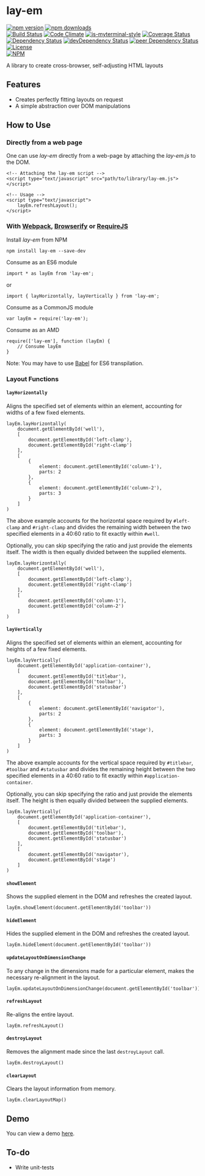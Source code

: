 # lay-em

[![npm version](https://badge.fury.io/js/lay-em.svg)](https://badge.fury.io/js/lay-em)
[![npm downloads](https://img.shields.io/npm/dt/lay-em.svg)](https://www.npmjs.com/package/lay-em)  
[![Build Status](https://travis-ci.org/myTerminal/lay-em.svg?branch=master)](https://travis-ci.org/myTerminal/lay-em)
[![Code Climate](https://codeclimate.com/github/myTerminal/lay-em.png)](https://codeclimate.com/github/myTerminal/lay-em)
[![js-myterminal-style](https://img.shields.io/badge/code%20style-myterminal-blue.svg)](https://www.npmjs.com/package/eslint-config/myterminal)
[![Coverage Status](https://img.shields.io/coveralls/myTerminal/lay-em.svg)](https://coveralls.io/r/myTerminal/lay-em?branch=master)  
[![Dependency Status](https://david-dm.org/myTerminal/lay-em.svg)](https://david-dm.org/myTerminal/lay-em)
[![devDependency Status](https://david-dm.org/myTerminal/lay-em/dev-status.svg)](https://david-dm.org/myTerminal/lay-em#info=devDependencies)
[![peer Dependency Status](https://david-dm.org/myTerminal/lay-em/peer-status.svg)](https://david-dm.org/myTerminal/lay-em#info=peerDependencies)  
[![License](https://img.shields.io/github/license/myTerminal/lay-em.svg)](https://opensource.org/licenses/MIT)  
[![NPM](https://nodei.co/npm/lay-em.png?downloads=true&downloadRank=true&stars=true)](https://nodei.co/npm/lay-em/)

A library to create cross-browser, self-adjusting HTML layouts

## Features

* Creates perfectly fitting layouts on request
* A simple abstraction over DOM manipulations

## How to Use

### Directly from a web page

One can use *lay-em* directly from a web-page by attaching the *lay-em.js* to the DOM.

    <!-- Attaching the lay-em script -->
    <script type="text/javascript" src="path/to/library/lay-em.js"></script>

    <!-- Usage -->
    <script type="text/javascript">
        layEm.refreshLayout();
    </script>

### With [Webpack](https://webpack.js.org), [Browserify](http://browserify.org) or [RequireJS](http://requirejs.org)

Install *lay-em* from NPM

    npm install lay-em --save-dev

Consume as an ES6 module

    import * as layEm from 'lay-em';

or

    import { layHorizontally, layVertically } from 'lay-em';

Consume as a CommonJS module

    var layEm = require('lay-em');

Consume as an AMD

    require(['lay-em'], function (layEm) {
        // Consume layEm
    }

Note: You may have to use [Babel](https://babeljs.io) for ES6 transpilation.

### Layout Functions

#### `layHorizontally`

Aligns the specified set of elements within an element, accounting for widths of a few fixed elements.

    layEm.layHorizontally(
        document.getElementById('well'),
        [
            document.getElementById('left-clamp'),
            document.getElementById('right-clamp')
        ],
        [
            {
                element: document.getElementById('column-1'),
                parts: 2
            },
            {
                element: document.getElementById('column-2'),
                parts: 3
            }
        ]
    )

The above example accounts for the horizontal space required by `#left-clamp` and `#right-clamp` and divides the remaining width between the two specified elements in a 40:60 ratio to fit exactly within `#well`.

Optionally, you can skip specifying the ratio and just provide the elements itself. The width is then equally divided between the supplied elements.

    layEm.layHorizontally(
        document.getElementById('well'),
        [
            document.getElementById('left-clamp'),
            document.getElementById('right-clamp')
        ],
        [
            document.getElementById('column-1'),
            document.getElementById('column-2')
        ]
    )

#### `layVertically`

Aligns the specified set of elements within an element, accounting for heights of a few fixed elements.

    layEm.layVertically(
        document.getElementById('application-container'),
        [
            document.getElementById('titlebar'),
            document.getElementById('toolbar'),
            document.getElementById('statusbar')
        ],
        [
            {
                element: document.getElementById('navigator'),
                parts: 2
            },
            {
                element: document.getElementById('stage'),
                parts: 3
            }
        ]
    )

The above example accounts for the vertical space required by `#titlebar`, `#toolbar` and `#statusbar` and divides the remaining height between the two specified elements in a 40:60 ratio to fit exactly within `#application-container`.

Optionally, you can skip specifying the ratio and just provide the elements itself. The height is then equally divided between the supplied elements.

    layEm.layVertically(
        document.getElementById('application-container'),
        [
            document.getElementById('titlebar'),
            document.getElementById('toolbar'),
            document.getElementById('statusbar')
        ],
        [
            document.getElementById('navigator'),
            document.getElementById('stage')
        ]
    )

#### `showElement`

Shows the supplied element in the DOM and refreshes the created layout.

    layEm.showElement(document.getElementById('toolbar'))

#### `hideElement`

Hides the supplied element in the DOM and refreshes the created layout.

    layEm.hideElement(document.getElementById('toolbar'))

#### `updateLayoutOnDimensionChange`

To any change in the dimensions made for a particular element, makes the necessary re-alignment in the layout.

    layEm.updateLayoutOnDimensionChange(document.getElementById('toolbar'))

#### `refreshLayout`

Re-aligns the entire layout.

    layEm.refreshLayout()

#### `destroyLayout`

Removes the alignment made since the last `destroyLayout` call.

    layEm.destroyLayout()

#### `clearLayout`

Clears the layout information from memory.

    layEm.clearLayoutMap()

## Demo

You can view a demo [here](https://myterminal.github.io/lay-em/examples).

## To-do

* Write unit-tests
